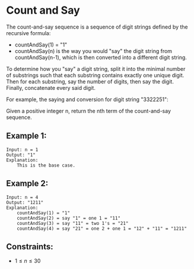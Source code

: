 # Count and Say

The count-and-say sequence is a sequence of digit strings defined by the  
recursive formula:

* countAndSay(1) = "1"
* countAndSay(n) is the way you would "say" the digit string from  
countAndSay(n-1), which is then converted into a different digit string.

To determine how you "say" a digit string, split it into the minimal number  
of substrings such that each substring contains exactly one unique digit.  
Then for each substring, say the number of digits, then say the digit.  
Finally, concatenate every said digit.

For example, the saying and conversion for digit string "3322251":

Given a positive integer n, return the nth term of the count-and-say sequence.

 

## Example 1:

    Input: n = 1
    Output: "1"
    Explanation: 
        This is the base case.
        
## Example 2:

    Input: n = 4
    Output: "1211"
    Explanation:
        countAndSay(1) = "1"
        countAndSay(2) = say "1" = one 1 = "11"
        countAndSay(3) = say "11" = two 1's = "21"
        countAndSay(4) = say "21" = one 2 + one 1 = "12" + "11" = "1211"

 

## Constraints:

* $1 \le n \le 30$

